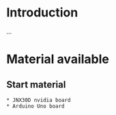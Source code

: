 # Introduction

...

# Material available

## Start material
    * JNX30D nvidia board
    * Arduino Uno board
